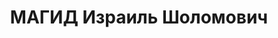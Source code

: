 ---
title: МАГИД Израиль Шоломович
description: "Род. в 1906, Витебская губ., г. Двинск, еврей, обр.: окончил Лен. комвуз\
  \ им. Крупской, член ВКП(б) в 1926-1935 гг. Проживал: с. Сургут, затем Ямало-Ненецкий\
  \ окр., п. Салехард. Ссыльный, работал слесарем-инструментальщиком рыбоконсервного\
  \ комбината. \n  Арестован 26.08.1936. Обв. по ст. ст. 58-8-11 УК РСФСР. Приговор:\
  \ выездная сессия ВК ВС СССР в г. Тюмень, 06.05.1937 – 10 лет тюрьмы."
---